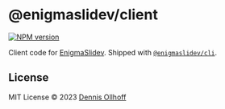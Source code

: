 # @enigmaslidev/client

[![NPM version](https://img.shields.io/npm/v/@enigmaslidev/client?color=9945FF&label=)](https://www.npmjs.com/package/@enigmaslidev/client)

Client code for [EnigmaSlidev](https://sli.dev). Shipped with [`@enigmaslidev/cli`](https://www.npmjs.com/package/@enigmaslidev/cli).

## License

MIT License © 2023 [Dennis Ollhoff](https://github.com/nyxb)

